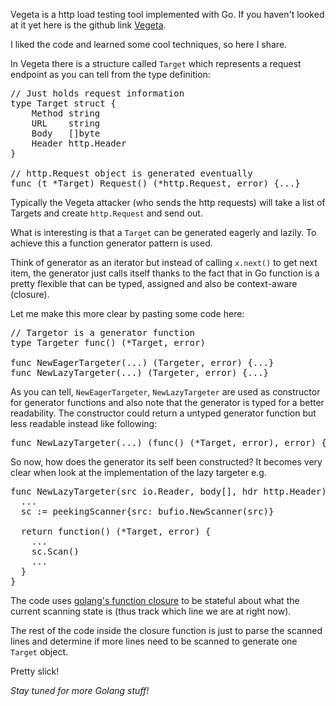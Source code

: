 Vegeta is a http load testing tool implemented with Go. If you haven't looked at it yet here is the github link [Vegeta](https://github.com/tsenart/vegeta).

I liked the code and learned some cool techniques, so here I share.

In Vegeta there is a structure called `Target` which represents a request endpoint as you can tell from the type definition:

<pre class="prettyprint lang-go">
// Just holds request information 
type Target struct {
	Method string
	URL    string
	Body   []byte
	Header http.Header
}

// http.Request object is generated eventually
func (t *Target) Request() (*http.Request, error) {...}
</pre>

Typically the Vegeta attacker (who sends the http requests) will take a list of Targets and create `http.Request` and send out.

What is interesting is that a `Target` can be generated eagerly and lazily. To achieve this a function generator pattern is used.

Think of generator as an iterator but instead of calling `x.next()` to get next item, the generator just calls itself 
thanks to the fact that in Go function is a pretty flexible that can be typed, assigned and also be context-aware (closure).

Let me make this more clear by pasting some code here:

<pre class="prettyprint lang-go">
// Targetor is a generator function
type Targeter func() (*Target, error)

func NewEagerTargeter(...) (Targeter, error) {...}
func NewLazyTargeter(...) (Targeter, error) {...}
</pre>

As you can tell, `NewEagerTargeter`, `NewLazyTargeter` are used as constructor for generator functions and
 also note that the generator is typed for a better readability. The constructor could return a untyped generator function but less readable instead like following:

<pre class="prettyprint lang-go">
func NewLazyTargeter(...) (func() (*Target, error), error) {...}
</pre>

So now, how does the generator its self been constructed? It becomes very clear when look at the implementation of the lazy targeter e.g.

<pre class="prettyprint lang-go">
func NewLazyTargeter(src io.Reader, body[], hdr http.Header) (Targeter, error) {
  ...
  sc := peekingScanner{src: bufio.NewScanner(src)}

  return function() (*Target, error) {
    ...
    sc.Scan()    
    ...
  }
}
</pre>

The code uses [golang's function closure](https://tour.golang.org/moretypes/21) to be stateful about what 
the current scanning state is (thus track which line we are at right now).

The rest of the code inside the closure function is just to parse the scanned lines and determine if more lines need to be scanned to generate one `Target` object.

Pretty slick!

_Stay tuned for more Golang stuff!_
